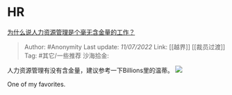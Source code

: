 # HR
[为什么说人力资源管理是个毫无含金量的工作？](https://www.zhihu.com/question/331983271/answer/2566790595)

> Author: #Anonymity
> Last update: *11/07/2022*
> Link: [[越界]] [[裁员过渡]]
> Tag: #其它/一些推荐 
> 沙海拾金:

人力资源管理有没有含金量，建议参考一下Billions里的温蒂。
![](https://picx.zhimg.com/50/v2-2915ffba0d674ef40b4255eba04ecbbd_720w.jpg?source=1940ef5c)

One of my favorites.
